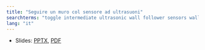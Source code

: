 ```yaml
---
title: "Seguire un muro col sensore ad ultrasuoni"
searchterms: "toggle intermediate ultrasonic wall follower sensors wall_follower ultrasonic_wall_follower basic_ultrasonic_wall_follower"
lang: "it"
---
```

 <ul>
 <li class="ng-binding">Slides:
 <a href="translations/it/intermediate/Seguire un muro col sensore ad ultrasuoni.pptx">PPTX</a>,
 <a href="translations/it/intermediate/Seguire un muro col sensore ad ultrasuoni.pdf">PDF</a>
 </li>
 </ul>
